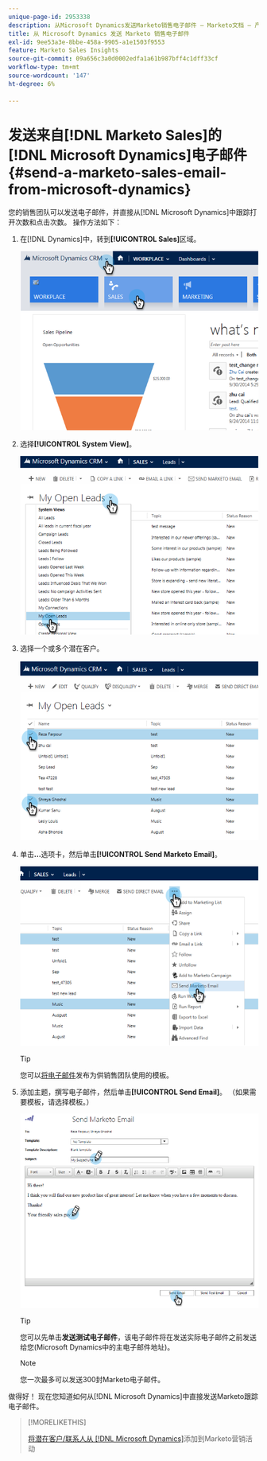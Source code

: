 ```yaml
---
unique-page-id: 2953338
description: 从Microsoft Dynamics发送Marketo销售电子邮件 — Marketo文档 — 产品文档
title: 从 Microsoft Dynamics 发送 Marketo 销售电子邮件
exl-id: 9ee53a3e-8bbe-458a-9905-a1e1503f9553
feature: Marketo Sales Insights
source-git-commit: 09a656c3a0d0002edfa1a61b987bff4c1dff33cf
workflow-type: tm+mt
source-wordcount: '147'
ht-degree: 6%

---
```


# 发送来自[!DNL Marketo Sales]的[!DNL Microsoft Dynamics]电子邮件 {#send-a-marketo-sales-email-from-microsoft-dynamics}

您的销售团队可以发送电子邮件，并直接从[!DNL Microsoft Dynamics]中跟踪打开次数和点击次数。 操作方法如下：

1. 在[!DNL Dynamics]中，转到&#x200B;**[!UICONTROL Sales]**&#x200B;区域。

   ![](assets/image2014-10-20-11-3a56-3a9.png)

1. 选择&#x200B;**[!UICONTROL System View]**。

   ![](assets/image2014-10-20-11-3a56-3a20.png)

1. 选择一个或多个潜在客户。

   ![](assets/image2014-10-20-11-3a56-3a35.png)

1. 单击&#x200B;**...**&#x200B;选项卡，然后单击&#x200B;**[!UICONTROL Send Marketo Email]**。

   ![](assets/image2014-10-20-11-3a56-3a57.png)

   >[!TIP]
   >
   >您可以[将电子邮件](/help/marketo/product-docs/marketo-sales-insight/msi-for-salesforce/features/actions-in-the-msi-panel/send-marketo-email/publish-an-email-to-sales-insight.md)发布为供销售团队使用的模板。

1. 添加主题，撰写电子邮件，然后单击&#x200B;**[!UICONTROL Send Email]**。 （如果需要模板，请选择模板。）

   ![](assets/image2014-10-20-11-3a57-3a8.png)

   >[!TIP]
   >
   >您可以先单击&#x200B;**发送测试电子邮件**，该电子邮件将在发送实际电子邮件之前发送给您(Microsoft Dynamics中的主电子邮件地址)。

   >[!NOTE]
   >
   >您一次最多可以发送300封Marketo电子邮件。

做得好！ 现在您知道如何从[!DNL Microsoft Dynamics]中直接发送Marketo跟踪电子邮件。

>[!MORELIKETHIS]
>
>[将潜在客户/联系人从 [!DNL Microsoft Dynamics]](/help/marketo/product-docs/marketo-sales-insight/msi-for-microsoft-dynamics/setting-up-and-using/add-a-lead-contact-to-a-marketo-campaign-from-microsoft-dynamics.md)添加到Marketo营销活动
